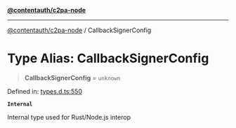[**@contentauth/c2pa-node**](../README.md)

***

[@contentauth/c2pa-node](../README.md) / CallbackSignerConfig

# Type Alias: CallbackSignerConfig

> **CallbackSignerConfig** = `unknown`

Defined in: [types.d.ts:550](https://github.com/contentauth/c2pa-node-v2/blob/8bb2490bb1f0c6c00c0930669451a7750cccfebc/js-src/types.d.ts#L550)

**`Internal`**

Internal type used for Rust/Node.js interop
